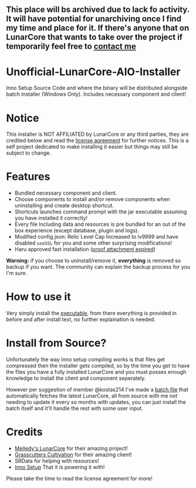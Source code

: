## This place will bs archived due to lack fo activity. It will have potential for unarchiving once I find my time and place for it. If there's anyone that on LunarCore that wants to take over the project if temporarily feel free to [contact me](https://gorujokun.cy/#contact)
# Unofficial-LunarCore-AIO-Installer
Inno Setup Source Code and where the binary will be distributed alongside batch installer (Windows Only). Includes necessary component and client!
# Notice
This installer is NOT AFFILIATED by LunarCore or any third parties, they are credited below and read the [license agreement](https://github.com/GorujoCY/Unofficial-LunarCore-AIO-Installer/blob/main/TextFilesSources/licensetext.txt) for further notices. This is a self project dedicated to make installing it easier but things may still be subject to change.
# Features
- Bundled necessary component and client.
- Choose components to install and/or remove components when uninstalling and create desktop shortcut.
- Shortcuts launches command prompt with the jar executable assuming you have installed it correctly!
- Every file Including data and resources is pre bundled for an out of the box experience (except database, plugin and logs).
- Modified config.json: Relic Level Cap Increased to lv9999 and have disabled `useSSL` for you and some other surprising modifications!
- Haru approved fast installation ([proof attachment expired](https://media.discordapp.net/attachments/840566418227068968/1225857352238895154/image.png?ex=6622a7a0&is=661032a0&hm=80080232d3ecef34da755d42b084823ed4314ce9df6297160a66d75f8937ee78&=&format=webp&quality=lossless))

**Warning:** if you choose to uninstall/remove it, **everything** is removed so backup if you want. The community can explain the backup process for you I'm sure.
# How to use it
Very simply install the [executable](https://github.com/GorujoCY/Unofficial-LunarCore-AIO-Installer/releases/), from there everything is provided in before and after install text, no further explaination is needed.
# Install from Source?
Unfortunately the way Inno setup compiling works is that files get compressed then the installer gets compiled, so by the time you get to have the files you have a fully installed LunarCore and you must posses enough knowledge to install the client and component seperately. 

However per suggestion of member @kostas214 I've made a [batch file](https://github.com/GorujoCY/Unofficial-LunarCore-AIO-Installer/blob/main/LCfromSource.bat) that automatically fetches the latest LunarCore, all from source with me not needing to update it every so months with updates, you can just install the batch itself and it'll handle the rest with some user input.
# Credits
- [Melledy's LunarCore](https://github.com/Melledy/LunarCore/) for their amazing project!
- [Grasscutters Cultivation](https://github.com/Grasscutters/Cultivation) for their amazing client!
- SRData for helping with resources!
- [Inno Setup](https://github.com/jrsoftware/issrc) That it is powering it with!

Please take the time to read the license agreement for more! 
